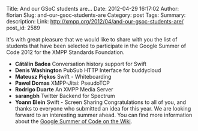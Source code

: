 Title: And our GSoC students are...
Date: 2012-04-29 16:17:02
Author: florian
Slug: and-our-gsoc-students-are
Category: post
Tags: 
Summary: description:
Link: http://xmpp.org/2012/04/and-our-gsoc-students-are/
post_id: 2589


It's with great pleasure that we would like to share with you the list of students that have been selected to participate in the Google Summer of Code 2012 for the XMPP Standards Foundation.

* **Cătălin Badea** Conversation history support for Swift
* **Denis Washington** PubSub HTTP Interface for buddycloud
* **Mateusz Piękos** Swift - Whiteboarding
* **Pawel Domas** XMPP-Jitsi: PseudoTCP
* **Rodrigo Duarte** An XMPP Media Server
* **sarangbh** Twitter Backend for Spectrum
* **Yoann Blein** Swift - Screen Sharing
Congratulations to all of you, and thanks to everyone who submitted an idea for this year. We are looking forward to an interesting summer ahead. You can find more information about the [Google Summer of Code on the Wiki](http://wiki.xmpp.org/web/Summer_of_Code_2012).
